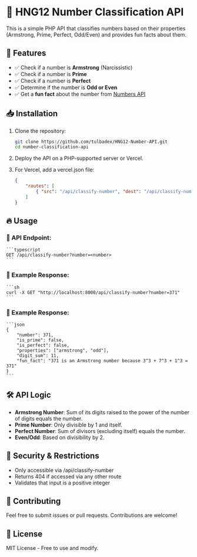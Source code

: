 # 📌 HNG12 Number Classification API

This is a simple PHP API that classifies numbers based on their properties (Armstrong, Prime, Perfect, Odd/Even) and provides fun facts about them.

## 🚀 Features
- ✅ Check if a number is **Armstrong** (Narcissistic)
- ✅ Check if a number is **Prime**
- ✅ Check if a number is **Perfect**
- ✅ Determine if the number is **Odd or Even**
- ✅ Get a **fun fact** about the number from [Numbers API](http://numbersapi.com/)

## 📥 Installation
1. Clone the repository:
   ```sh
   git clone https://github.com/tulbadex/HNG12-Number-API.git
   cd number-classification-api
   ```

2. Deploy the API on a PHP-supported server or Vercel.
3. For Vercel, add a vercel.json file:
    ```json
    {
        "routes": [
            { "src": "/api/classify-number", "dest": "/api/classify-number.php" }
        ]
    }
    ```
## 🔥 Usage

### 📌 API Endpoint:
    ```typescript
    GET /api/classify-number?number=<number>
    ```

### 📌 Example Response:
    ```sh
    curl -X GET "http://localhost:8000/api/classify-number?number=371"
    ```

### 📌 Example Response:
    ```json
    {
        "number": 371,
        "is_prime": false,
        "is_perfect": false,
        "properties": ["armstrong", "odd"],
        "digit_sum": 11,
        "fun_fact": "371 is an Armstrong number because 3^3 + 7^3 + 1^3 = 371"
    }
    ```

## 🛠 API Logic

- **Armstrong Number**: Sum of its digits raised to the power of the number of digits equals the number.
- **Prime Number**: Only divisible by 1 and itself.
- **Perfect Number**: Sum of divisors (excluding itself) equals the number.
- **Even/Odd**: Based on divisibility by 2.

## 🔐 Security & Restrictions

- Only accessible via /api/classify-number
- Returns 404 if accessed via any other route
- Validates that input is a positive integer

## 🤝 Contributing

Feel free to submit issues or pull requests. Contributions are welcome!

## 📄 License

MIT License - Free to use and modify.